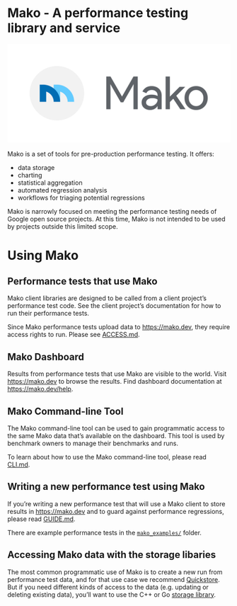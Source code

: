 # Mako - A performance testing library and service

![Mako](./docs/images/mako_vertical_round_hdpi.png)

Mako is a set of tools for pre-production performance testing. It offers:

* data storage
* charting
* statistical aggregation
* automated regression analysis
* workflows for triaging potential regressions

Mako is narrowly focused on meeting the performance testing needs of Google open
source projects. At this time, Mako is not intended to be used by projects
outside this limited scope.

# Using Mako

## Performance tests that use Mako
Mako client libraries are designed to be called from a client project’s
performance test code. See the client project’s documentation for how to run
their performance tests.

Since Mako performance tests upload data to https://mako.dev, they require
access rights to run. Please see [ACCESS.md](docs/ACCESS.md).

## Mako Dashboard
Results from performance tests that use Mako are visible to the world. Visit
https://mako.dev to browse the results. Find dashboard documentation at
https://mako.dev/help.

## Mako Command-line Tool
The Mako command-line tool can be used to gain programmatic access to the same
Mako data that’s available on the dashboard. This tool is used by benchmark
owners to manage their benchmarks and runs.

To learn about how to use the Mako command-line tool, please read
[CLI.md](docs/CLI.md).

## Writing a new performance test using Mako
If you’re writing a new performance test that will use a Mako client to store
results in https://mako.dev and to guard against performance regressions, please
read [GUIDE.md](docs/GUIDE.md).

There are example performance tests in the [`mako_examples/`](./mako_examples)
folder.

## Accessing Mako data with the storage libaries
The most common programmatic use of Mako is to create a new run from performance
test data, and for that use case we recommend
[Quickstore](docs/CONCEPTS.md#quickstore). But if you need different kinds of
access to the data (e.g. updating or deleting existing data), you’ll want to use
the C++ or Go [storage library](docs/STORAGE_LIBRARY.md).
